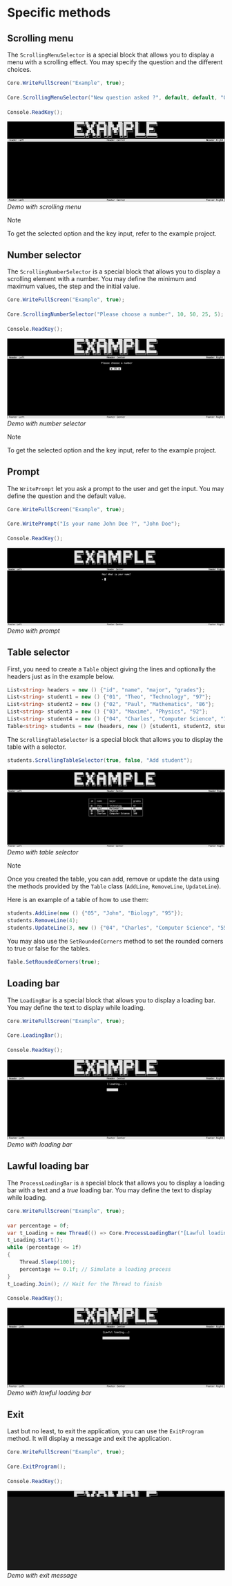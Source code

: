 # Specific methods

## Scrolling menu

The `ScrollingMenuSelector` is a special block that allows you to display a menu with a scrolling effect. You may specify the question and the different choices.

```csharp
Core.WriteFullScreen("Example", true);

Core.ScrollingMenuSelector("New question asked ?", default, default, "Option 1", "Option 2", "Option 3");

Console.ReadKey();
```

![menu](../images/menu.gif)
*Demo with scrolling menu*

> [!NOTE]
> To get the selected option and the key input, refer to the example project.

## Number selector

The `ScrollingNumberSelector` is a special block that allows you to display a scrolling element with a number. You may define the minimum and maximum values, the step and the initial value.

```csharp
Core.WriteFullScreen("Example", true);

Core.ScrollingNumberSelector("Please choose a number", 10, 50, 25, 5);

Console.ReadKey();
```

![number](../images/number.png)
*Demo with number selector*

> [!NOTE]
> To get the selected option and the key input, refer to the example project.

## Prompt

The `WritePrompt` let you ask a prompt to the user and get the input. You may define the question and the default value.

```csharp
Core.WriteFullScreen("Example", true);

Core.WritePrompt("Is your name John Doe ?", "John Doe");

Console.ReadKey();
```

![prompt](../images/prompt.png)
*Demo with prompt*

## Table selector

First, you need to create a `Table` object giving the lines and optionally the headers just as in the example below.

```csharp
List<string> headers = new () {"id", "name", "major", "grades"};
List<string> student1 = new () {"01", "Theo", "Technology", "97"};
List<string> student2 = new () {"02", "Paul", "Mathematics", "86"};
List<string> student3 = new () {"03", "Maxime", "Physics", "92"};
List<string> student4 = new () {"04", "Charles", "Computer Science", "100"};
Table<string> students = new (headers, new () {student1, student2, student3, student4});
```

The `ScrollingTableSelector` is a special block that allows you to display the table with a selector.

```csharp
students.ScrollingTableSelector(true, false, "Add student");
```

![table](../images/table.png)
*Demo with table selector*

> [!NOTE]
> Once you created the table, you can add, remove or update the data using the methods provided by the `Table` class (`AddLine`, `RemoveLine`, `UpdateLine`).

Here is an example of a table of how to use them:

```csharp
students.AddLine(new () {"05", "John", "Biology", "95"});
students.RemoveLine(4);
students.UpdateLine(3, new () {"04", "Charles", "Computer Science", "55"});
```

You may also use the `SetRoundedCorners` method to set the rounded corners to true or false for the tables.

```csharp
Table.SetRoundedCorners(true);
```

## Loading bar

The `LoadingBar` is a special block that allows you to display a loading bar. You may define the text to display while loading.

```csharp
Core.WriteFullScreen("Example", true);

Core.LoadingBar();

Console.ReadKey();
```

![loading](../images/loading.png)
*Demo with loading bar*

## Lawful loading bar

The `ProcessLoadingBar` is a special block that allows you to display a loading bar with a text and a *true* loading bar. You may define the text to display while loading.

```csharp
Core.WriteFullScreen("Example", true);

var percentage = 0f;
var t_Loading = new Thread(() => Core.ProcessLoadingBar("[Lawful loading...]",ref percentage)); // Create a Thread to run the loading bar on the console
t_Loading.Start(); 
while (percentage <= 1f)
{
    Thread.Sleep(100);
    percentage += 0.1f; // Simulate a loading process
}
t_Loading.Join(); // Wait for the Thread to finish

Console.ReadKey();
```

![lawful](../images/lawful_loading.png)
*Demo with lawful loading bar*

## Exit

Last but no least, to exit the application, you can use the `ExitProgram` method. It will display a message and exit the application.

```csharp
Core.WriteFullScreen("Example", true);

Core.ExitProgram();

Console.ReadKey();
```

![exit](../images/exit.gif)
*Demo with exit message*
